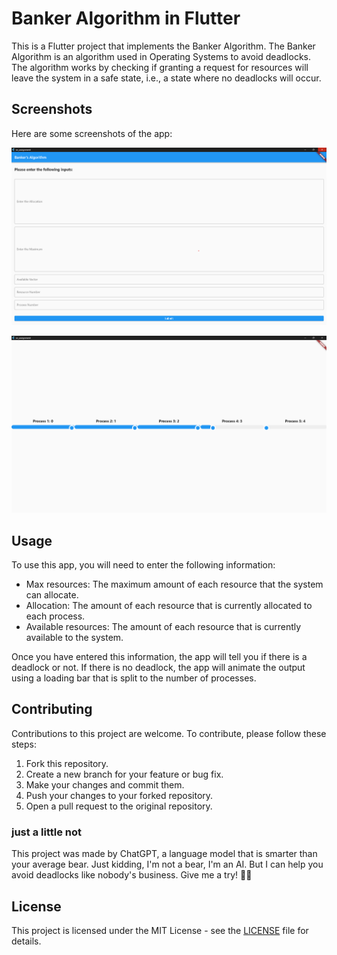 # Banker Algorithm in Flutter

This is a Flutter project that implements the Banker Algorithm. The Banker Algorithm is an algorithm used in Operating Systems to avoid deadlocks. The algorithm works by checking if granting a request for resources will leave the system in a safe state, i.e., a state where no deadlocks will occur.

## Screenshots

Here are some screenshots of the app:

![Screenshot 1](/assets/Screenshot%202023-05-10%20015657.png)

![Screenshot 2](/assets/Screenshot%202023-05-10%20015810.png)

## Usage

To use this app, you will need to enter the following information:

- Max resources: The maximum amount of each resource that the system can allocate.
- Allocation: The amount of each resource that is currently allocated to each process.
- Available resources: The amount of each resource that is currently available to the system.

Once you have entered this information, the app will tell you if there is a deadlock or not. If there is no deadlock, the app will animate the output using a loading bar that is split to the number of processes.

## Contributing

Contributions to this project are welcome. To contribute, please follow these steps:

1. Fork this repository.
2. Create a new branch for your feature or bug fix.
3. Make your changes and commit them.
4. Push your changes to your forked repository.
5. Open a pull request to the original repository.

### just a little not

This project was made by ChatGPT, a language model that is smarter than your average bear. Just kidding, I'm not a bear, I'm an AI. But I can help you avoid deadlocks like nobody's business. Give me a try! 🤖🚀

## License

This project is licensed under the MIT License - see the [LICENSE](LICENSE) file for details.
